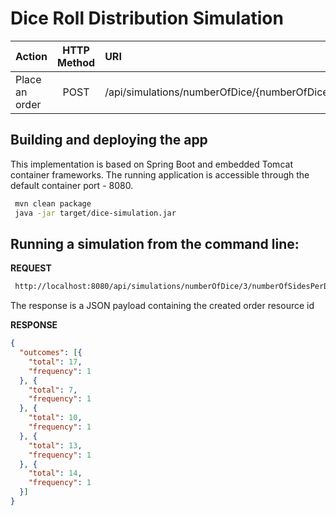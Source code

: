 # Dice Roll Distribution Simulation

| Action                     | HTTP Method   | URI                                                                                                                          |
|:---------------------------|:-------------:|:-----------------------------------------------------------------------------------------------------------------------------|
| Place an order             |  POST         | /api/simulations/numberOfDice/{numberOfDice}/numberOfSidesPerDie/{numberOfSidesPerDie}/numberOfDiceRolls/{numberOfDiceRolls} |              |


## Building and deploying the app

This implementation is based on Spring Boot and embedded Tomcat container frameworks.
The running application is accessible through the default container port - 8080.

```bash
 mvn clean package
 java -jar target/dice-simulation.jar
```

## Running a simulation from the command line:

__REQUEST__

```bash
 http://localhost:8080/api/simulations/numberOfDice/3/numberOfSidesPerDie/6/numberOfDiceRolls/5
```
The response is a JSON payload containing the created order resource id

__RESPONSE__

```json
{
  "outcomes": [{
    "total": 17,
    "frequency": 1
  }, {
    "total": 7,
    "frequency": 1
  }, {
    "total": 10,
    "frequency": 1
  }, {
    "total": 13,
    "frequency": 1
  }, {
    "total": 14,
    "frequency": 1
  }]
}
```
